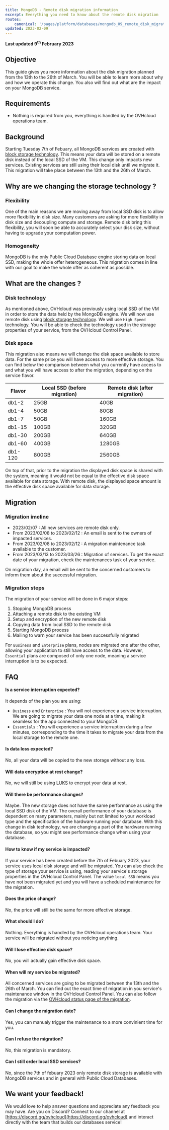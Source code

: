```yaml
---
title: MongoDB - Remote disk migration information
excerpt: Everything you need to know about the remote disk migration 
routes:
    canonical: '/pages/platform/databases/mongodb_09_remote_disk_migration'
updated: 2023-02-09
---
```


**Last updated 9<sup>th</sup> February 2023**

## Objective

This guide gives you more information about the disk migration planned from the 13th to the 26th of March. You will be able to learn more about why and how we operate this change. You also will find out what are the impact on your MongoDB service.

## Requirements

- Nothing is required from you, everything is handled by the OVHcloud operations team.

## Background

Starting Tuesday 7th of Febuary, all MongoDB services are created with [block storage technology](https://www.ovhcloud.com/de/public-cloud/block-storage/). This means your data will be stored on a remote disk instead of the local SSD of the VM. This change only impacts new services. Existing services are still using their local disk until we migrate it. This migration will take place between the 13th and the 26th of March. 

## Why are we changing the storage technology ?

### Flexibility

One of the main reasons we are moving away from local SSD disk is to allow more flexibility in disk size. Many customers are asking for more flexibility in disk size and decoupling compute and storage. Remote disk bring this flexibility, you will soon be able to accurately select your disk size, without having to upgrade your computation power.

### Homogeneity

MongoDB is the only Public Cloud Database engine storing data on local SSD, making the whole offer heterogeneous. This migration comes in line with our goal to make the whole offer as coherent as possible.

## What are the changes ?

### Disk technology

As mentioned above, OVHcloud was previously using local SSD of the VM in order to store the data held by the MongoDB engine. We will now use remote disk using [block storage technology](https://www.ovhcloud.com/de/public-cloud/block-storage/). We will use `High Speed` technology. You will be able to check the technology used in the storage properties of your service, from the OVHcloud Control Panel.

### Disk space

This migration also means we will change the disk space available to store data. For the same price you will have access to more effective storage. You can find below the comparison between what you currently have access to and what you will have access to after the migration, depending on the service flavor.

| Flavor  | Local SSD (before migration) | Remote disk (after migration) |
|---------|------------------------------|-------------------------------|
| db1-2   |              25GB            |               40GB            |
| db1-4   |              50GB            |               80GB            |
| db1-7   |              50GB            |              160GB            |
| db1-15  |              100GB           |              320GB            |
| db1-30  |              200GB           |              640GB            |
| db1-60  |              400GB           |              1280GB           |
| db1-120 |              800GB           |              2560GB           |

On top of that, prior to the migration the displayed disk space is shared with the system, meaning it would not be equal to the effective disk space available for data storage. With remote disk, the displayed space amount is the effective disk space available for data storage.

## Migration

### Migration imeline

- 2023/02/07 : All new services are remote disk only.
- From 2023/02/08 to 2023/02/12 : An email is sent to the owners of impacted services.
- From 2023/02/08 to 2023/02/12 : A migration maintenance task available to the customer.
- From 2023/03/13 to 2023/03/26 : Migration of services. To get the exact date of your migration, check the maintenances task of your service.

On migration day, an email will be sent to the concerned customers to inform them about the successful migration.

### Migration steps

The migration of your service will be done in 6 major steps:

1. Stopping MongoDB process
2. Attaching a remote disk to the existing VM
3. Setup and encryption of the new remote disk
4. Copying data from local SSD to the remote disk
5. Starting MongoDB process
6. Mailing to warn your service has been successfully migrated

For `Business` and `Enterprise` plans, nodes are migrated one after the other, allowing your application to still have access to the data.
However, `Essential` plans are composed of only one node, meaning a service interruption is to be expected.

## FAQ

#### Is a service interruption expected?

It depends of the plan you are using:

- `Business` and `Enterprise` : You will not experience a service interruption. We are going to migrate your data one node at a time, making it seamless for the app connected to your MongoDB.
- `Essentials` : You will experience a service interruption during a few minutes, corresponding to the time it takes to migrate your data from the local storage to the remote one.

#### Is data loss expected?

No, all your data will be copied to the new storage without any loss.

#### Will data encryption at rest change?

No, we will still be using [LUKS](https://en.wikipedia.org/wiki/Linux_Unified_Key_Setup) to encrypt your data at rest.

#### Will there be performance changes?

Maybe. The new storage does not have the same performance as using the local SSD disk of the VM. The overall performance of your database is dependent on many parameters, mainly but not limited to your workload type and the specification of the hardware running your database. With this change in disk technology, we are changing a part of the hardware running the database, so you might see performance change when using your database.

#### How to know if my service is impacted?

If your service has been created before the 7th of Febuary 2023, your service uses local disk storage and will be migrated. You can also check the type of storage your service is using, reading your service's storage properties in the OVHcloud Control Panel. The value `local SSD` means you have not been migrated yet and you will have a scheduled maintenance for the migration.

#### Does the price change?

No, the price will still be the same for more effective storage.

#### What should I do?

Nothing. Everything is handled by the OVHcloud operations team. Your service will be migrated without you noticing anything. 

#### Will I lose effective disk space?

No, you will actually gain effective disk space. 

#### When will my service be migrated?

All concerned services are going to be migrated between the 13th and the 26th of March. You can find out the exact time of migration in you service's maintenance window in the OVHcloud Control Panel. You can also follow the migration via the [OVHcloud status page of the migration](https://public-cloud.status-ovhcloud.com/incidents/4wbsn6c6ys85).

#### Can I change the migration date?

Yes, you can manualy trigger the maintenance to a more convinient time for you.

#### Can I refuse the migration?

No, this migration is mandatory.

#### Can I still order local SSD services?

No, since the 7th of febuary 2023 only remote disk storage is available with MongoDB services and in general with Public Cloud Databases.

## We want your feedback!

We would love to help answer questions and appreciate any feedback you may have.
Are you on Discord? Connect to our channel at [https://discord.gg/ovhcloud](https://discord.gg/ovhcloud) and interact directly with the team that builds our databases service!
